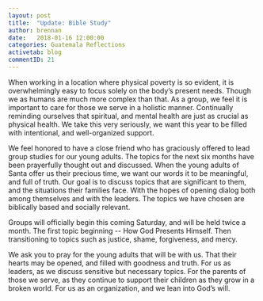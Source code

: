 ```yaml
---
layout: post
title:  "Update: Bible Study"
author: brennan
date:   2018-01-16 12:00:00
categories: Guatemala Reflections
activetab: blog
commentID: 21
---
```


When working in a location where physical poverty is so evident, it is overwhelmingly easy to focus solely on the body’s present needs. Though we as humans are much more complex than that. As a group, we feel it is important to care for those we serve in a holistic manner. Continually reminding ourselves that spiritual, and mental health are just as crucial as physical health. We take this very seriously, we want this year to be filled with intentional, and well-organized support. 

We feel honored to have a close friend who has graciously offered to lead group studies for our young adults. The topics for the next six months have been prayerfully thought out and discussed. When the young adults of Santa offer us their precious time, we want our words it to be meaningful, and full of truth. Our goal is to discuss topics that are significant to them, and the situations their families face. With the hopes of opening dialog both among themselves and with the leaders. The topics we have chosen are biblically based and socially relevant.

Groups will officially begin this coming Saturday, and will be held twice a month. The first topic beginning -- How God Presents Himself. Then transitioning to topics such as justice, shame, forgiveness, and mercy. 

We ask you to pray for the young adults that will be with us. That their hearts may be opened, and filled with goodness and truth. For us as leaders, as we discuss sensitive but necessary topics. For the parents of those we serve, as they continue to support their children as they grow in a broken world. For us as an organization, and we lean into God’s will.
